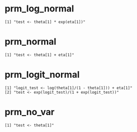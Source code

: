 # prm_log_normal

    [1] "test <- theta[1] * exp(eta[1])"

# prm_normal

    [1] "test <- theta[1] + eta[1]"

# prm_logit_normal

    [1] "logit_test <- log(theta[1]/(1 - theta[1])) + eta[1]"
    [2] "test <- exp(logit_test)/(1 + exp(logit_test))"      

# prm_no_var

    [1] "test <- theta[1]"

